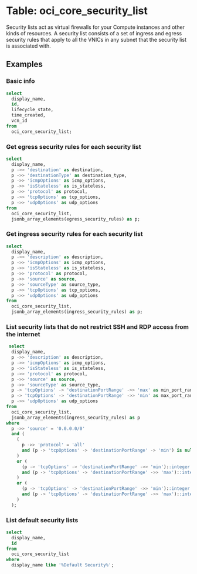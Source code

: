 # Table: oci_core_security_list

Security lists act as virtual firewalls for your Compute instances and other kinds of resources. A security list consists of a set of ingress and egress security rules that apply to all the VNICs in any subnet that the security list is associated with.

## Examples

### Basic info

```sql
select
  display_name,
  id,
  lifecycle_state,
  time_created,
  vcn_id
from
  oci_core_security_list;
```


### Get egress security rules for each security list

```sql
select
  display_name,
  p ->> 'destination' as destination,
  p ->> 'destinationType' as destination_type,
  p ->> 'icmpOptions' as icmp_options,
  p ->> 'isStateless' as is_stateless,
  p ->> 'protocol' as protocol,
  p ->> 'tcpOptions' as tcp_options,
  p ->> 'udpOptions' as udp_options
from
  oci_core_security_list,
  jsonb_array_elements(egress_security_rules) as p;
```

### Get ingress security rules for each security list

```sql
select
  display_name,
  p ->> 'description' as description,
  p ->> 'icmpOptions' as icmp_options,
  p ->> 'isStateless' as is_stateless,
  p ->> 'protocol' as protocol,
  p ->> 'source' as source,
  p ->> 'sourceType' as source_type,
  p ->> 'tcpOptions' as tcp_options,
  p ->> 'udpOptions' as udp_options
from
  oci_core_security_list,
  jsonb_array_elements(ingress_security_rules) as p;
```


### List security lists that do not restrict SSH and RDP access from the internet

```sql
 select
  display_name,
  p ->> 'description' as description,
  p ->> 'icmpOptions' as icmp_options,
  p ->> 'isStateless' as is_stateless,
  p ->> 'protocol' as protocol,
  p ->> 'source' as source,
  p ->> 'sourceType' as source_type,
  p -> 'tcpOptions' -> 'destinationPortRange' ->> 'max' as min_port_range,
  p -> 'tcpOptions' -> 'destinationPortRange' ->> 'min' as max_port_range,
  p ->> 'udpOptions' as udp_options
from
  oci_core_security_list,
  jsonb_array_elements(ingress_security_rules) as p
where
  p ->> 'source' = '0.0.0.0/0'
  and (
    (
      p ->> 'protocol' = 'all'
      and (p -> 'tcpOptions' -> 'destinationPortRange' -> 'min') is null
    )
    or (
      (p -> 'tcpOptions' -> 'destinationPortRange' ->> 'min')::integer <= 22
      and (p -> 'tcpOptions' -> 'destinationPortRange' ->> 'max')::integer >= 22
    )
    or (
      (p -> 'tcpOptions' -> 'destinationPortRange' ->> 'min')::integer <= 3389
      and (p -> 'tcpOptions' -> 'destinationPortRange' ->> 'max')::integer >= 3389
    )
  );
```


### List default security lists

```sql
select
  display_name,
  id
from
  oci_core_security_list
where
  display_name like '%Default Security%';
```
